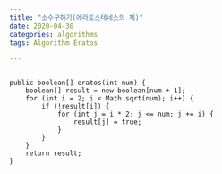 ```yaml
---
title: "소수구하기(에라토스테네스의 체)"
date: 2020-04-30 
categories: algorithms
tags: Algorithm Eratos

---
```

<pre>
<code>
public boolean[] eratos(int num) {
    boolean[] result = new boolean[num + 1];
    for (int i = 2; i < Math.sqrt(num); i++) {
        if (!result[i]) {
            for (int j = i * 2; j <= num; j += i) {
                result[j] = true;
            }
        }
    }
    return result;
}
</code>
</pre>
